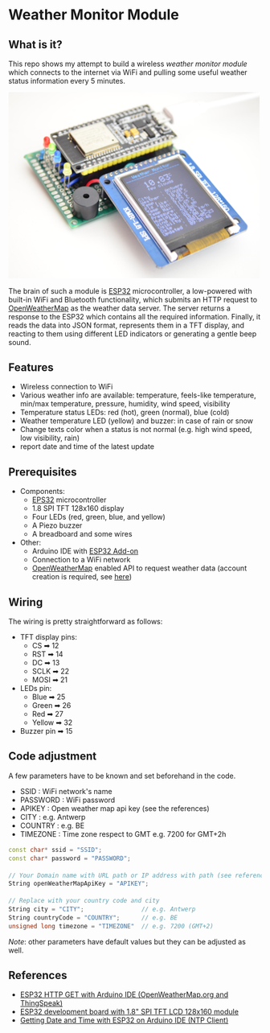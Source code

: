 # Weather Monitor Module

## What is it?
This repo shows my attempt to build a wireless _weather monitor module_ which connects to the internet via WiFi and pulling some useful weather status information every 5 minutes. 

<!-- ![Perspective view](docs/perspective.JPG) -->
<img src="docs/perspective.JPG" alt="drawing" width="500"/>

The brain of such a module is [ESP32][esp32ref] microcontroller, a low-powered with built-in WiFi and Bluetooth functionality, which submits an HTTP request to [OpenWeatherMap][openweatherref] as the weather data server. The server returns a response to the ESP32 which contains all the required information. Finally, it reads the data into JSON format, represents them in a TFT display, and reacting to them using different LED indicators or generating a gentle beep sound. 


## Features
- Wireless connection to WiFi
- Various weather info are available: temperature, feels-like temperature, min/max temperature, pressure, humidity, wind speed, visibility
- Temperature status LEDs: red (hot), green (normal), blue (cold)
- Weather temperature LED (yellow) and buzzer: in case of rain or snow
- Change texts color when a status is not normal (e.g. high wind speed, low visibility, rain) 
- report date and time of the latest update


## Prerequisites
- Components:
    - [EPS32][esp32ref] microcontroller
    - 1.8 SPI TFT 128x160 display 
    - Four LEDs (red, green, blue, and yellow)
    - A Piezo buzzer
    - A breadboard and some wires
- Other:
    - Arduino IDE with [ESP32 Add-on](https://randomnerdtutorials.com/installing-the-esp32-board-in-arduino-ide-windows-instructions/)
    - Connection to a WiFi network 
    - [OpenWeatherMap][openweatherref] enabled API to request weather data (account creation is required, see [here][apikeyref])


## Wiring
The wiring is pretty straightforward as follows: 
- TFT display pins:
    - CS ➡ 12    
    - RST ➡ 14    
    - DC  ➡ 13 
    - SCLK ➡ 22   
    - MOSI ➡ 21 
- LEDs pin:
    - Blue  ➡ 25   
    - Green ➡ 26  
    - Red   ➡ 27  
    - Yellow ➡ 32
- Buzzer pin ➡ 15


## Code adjustment
A few parameters have to be known and set beforehand in the code.
- SSID                  : WiFi network's name
- PASSWORD              : WiFi password
- APIKEY                : Open weather map api key (see the references)
- CITY                  : e.g. Antwerp
- COUNTRY               : e.g. BE
- TIMEZONE              : Time zone respect to GMT e.g. 7200 for GMT+2h
```CPP
const char* ssid = "SSID";
const char* password = "PASSWORD";

// Your Domain name with URL path or IP address with path (see references)
String openWeatherMapApiKey = "APIKEY";

// Replace with your country code and city
String city = "CITY";                // e.g. Antwerp
String countryCode = "COUNTRY";      // e.g. BE
unsigned long timezone = "TIMEZONE"  // e.g. 7200 (GMT+2)
```
_Note_: other parameters have default values but they can be adjusted as well.


## References
[esp32ref]: https://en.wikipedia.org/wiki/NodeMCU
[openweatherref]: https://openweathermap.org/
[apikeyref]: https://randomnerdtutorials.com/esp32-http-get-open-weather-map-thingspeak-arduino/
- [ESP32 HTTP GET with Arduino IDE (OpenWeatherMap.org and ThingSpeak)][apikeyref]
- [ESP32 development board with 1.8" SPI TFT LCD 128x160 module](http://acoptex.com/project/1515/basics-project-070p-esp32-development-board-with-18-spi-tft-lcd-128x160-module-at-acoptexcom/#sthash.C8gmE9Za.dpbs)
- [Getting Date and Time with ESP32 on Arduino IDE (NTP Client)](https://randomnerdtutorials.com/esp32-ntp-client-date-time-arduino-ide/)
